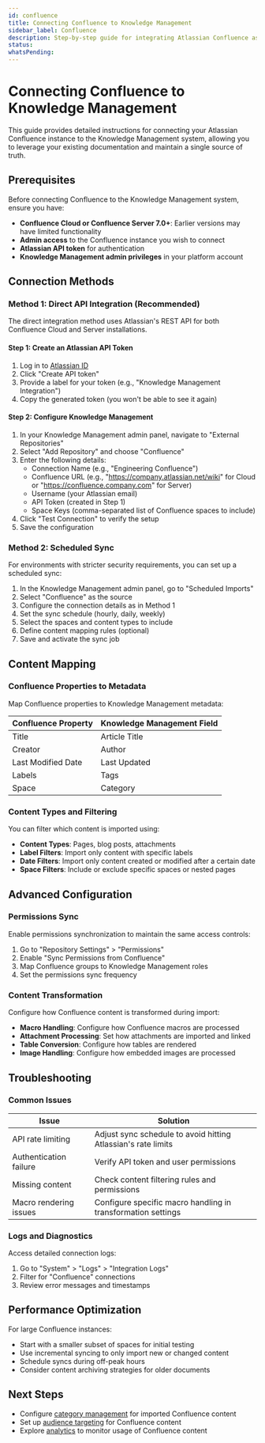 ```yaml
---
id: confluence
title: Connecting Confluence to Knowledge Management
sidebar_label: Confluence
description: Step-by-step guide for integrating Atlassian Confluence as a knowledge repository
status: 
whatsPending: 
---
```


# Connecting Confluence to Knowledge Management

This guide provides detailed instructions for connecting your Atlassian Confluence instance to the Knowledge Management system, allowing you to leverage your existing documentation and maintain a single source of truth.

## Prerequisites

Before connecting Confluence to the Knowledge Management system, ensure you have:

- **Confluence Cloud or Confluence Server 7.0+**: Earlier versions may have limited functionality
- **Admin access** to the Confluence instance you wish to connect
- **Atlassian API token** for authentication
- **Knowledge Management admin privileges** in your platform account

## Connection Methods

### Method 1: Direct API Integration (Recommended)

The direct integration method uses Atlassian's REST API for both Confluence Cloud and Server installations.

#### Step 1: Create an Atlassian API Token

1. Log in to [Atlassian ID](https://id.atlassian.com/manage/api-tokens)
2. Click "Create API token"
3. Provide a label for your token (e.g., "Knowledge Management Integration")
4. Copy the generated token (you won't be able to see it again)

#### Step 2: Configure Knowledge Management

1. In your Knowledge Management admin panel, navigate to "External Repositories"
2. Select "Add Repository" and choose "Confluence"
3. Enter the following details:
   - Connection Name (e.g., "Engineering Confluence")
   - Confluence URL (e.g., "https://company.atlassian.net/wiki" for Cloud or "https://confluence.company.com" for Server)
   - Username (your Atlassian email)
   - API Token (created in Step 1)
   - Space Keys (comma-separated list of Confluence spaces to include)
4. Click "Test Connection" to verify the setup
5. Save the configuration

### Method 2: Scheduled Sync

For environments with stricter security requirements, you can set up a scheduled sync:

1. In the Knowledge Management admin panel, go to "Scheduled Imports"
2. Select "Confluence" as the source
3. Configure the connection details as in Method 1
4. Set the sync schedule (hourly, daily, weekly)
5. Select the spaces and content types to include
6. Define content mapping rules (optional)
7. Save and activate the sync job

## Content Mapping

### Confluence Properties to Metadata

Map Confluence properties to Knowledge Management metadata:

| Confluence Property | Knowledge Management Field |
|---------------------|----------------------------|
| Title | Article Title |
| Creator | Author |
| Last Modified Date | Last Updated |
| Labels | Tags |
| Space | Category |

### Content Types and Filtering

You can filter which content is imported using:

- **Content Types**: Pages, blog posts, attachments
- **Label Filters**: Import only content with specific labels
- **Date Filters**: Import only content created or modified after a certain date
- **Space Filters**: Include or exclude specific spaces or nested pages

## Advanced Configuration

### Permissions Sync

Enable permissions synchronization to maintain the same access controls:

1. Go to "Repository Settings" > "Permissions"
2. Enable "Sync Permissions from Confluence"
3. Map Confluence groups to Knowledge Management roles
4. Set the permissions sync frequency

### Content Transformation

Configure how Confluence content is transformed during import:

- **Macro Handling**: Configure how Confluence macros are processed
- **Attachment Processing**: Set how attachments are imported and linked
- **Table Conversion**: Configure how tables are rendered
- **Image Handling**: Configure how embedded images are processed

## Troubleshooting

### Common Issues

| Issue | Solution |
|-------|----------|
| API rate limiting | Adjust sync schedule to avoid hitting Atlassian's rate limits |
| Authentication failure | Verify API token and user permissions |
| Missing content | Check content filtering rules and permissions |
| Macro rendering issues | Configure specific macro handling in transformation settings |

### Logs and Diagnostics

Access detailed connection logs:
1. Go to "System" > "Logs" > "Integration Logs"
2. Filter for "Confluence" connections
3. Review error messages and timestamps

## Performance Optimization

For large Confluence instances:

- Start with a smaller subset of spaces for initial testing
- Use incremental syncing to only import new or changed content
- Schedule syncs during off-peak hours
- Consider content archiving strategies for older documents

## Next Steps

- Configure [category management](/docs/knowledge-management/category-management) for imported Confluence content
- Set up [audience targeting](/docs/knowledge-management/audience-management) for Confluence content
- Explore [analytics](/docs/knowledge-management/analytics-reporting) to monitor usage of Confluence content

